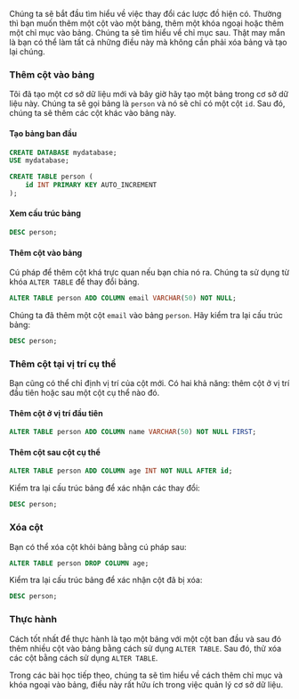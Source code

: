 

Chúng ta sẽ bắt đầu tìm hiểu về việc thay đổi các lược đồ hiện có. Thường thì bạn muốn thêm một cột vào một bảng, thêm một khóa ngoại hoặc thêm một chỉ mục vào bảng. Chúng ta sẽ tìm hiểu về chỉ mục sau. Thật may mắn là bạn có thể làm tất cả những điều này mà không cần phải xóa bảng và tạo lại chúng.

### Thêm cột vào bảng
Tôi đã tạo một cơ sở dữ liệu mới và bây giờ hãy tạo một bảng trong cơ sở dữ liệu này. Chúng ta sẽ gọi bảng là `person` và nó sẽ chỉ có một cột `id`. Sau đó, chúng ta sẽ thêm các cột khác vào bảng này.

#### Tạo bảng ban đầu
```sql
CREATE DATABASE mydatabase;
USE mydatabase;

CREATE TABLE person (
    id INT PRIMARY KEY AUTO_INCREMENT
);
```

#### Xem cấu trúc bảng
```sql
DESC person;
```

#### Thêm cột vào bảng
Cú pháp để thêm cột khá trực quan nếu bạn chia nó ra. Chúng ta sử dụng từ khóa `ALTER TABLE` để thay đổi bảng.

```sql
ALTER TABLE person ADD COLUMN email VARCHAR(50) NOT NULL;
```

Chúng ta đã thêm một cột `email` vào bảng `person`. Hãy kiểm tra lại cấu trúc bảng:
```sql
DESC person;
```

### Thêm cột tại vị trí cụ thể
Bạn cũng có thể chỉ định vị trí của cột mới. Có hai khả năng: thêm cột ở vị trí đầu tiên hoặc sau một cột cụ thể nào đó.

#### Thêm cột ở vị trí đầu tiên
```sql
ALTER TABLE person ADD COLUMN name VARCHAR(50) NOT NULL FIRST;
```

#### Thêm cột sau cột cụ thể
```sql
ALTER TABLE person ADD COLUMN age INT NOT NULL AFTER id;
```

Kiểm tra lại cấu trúc bảng để xác nhận các thay đổi:
```sql
DESC person;
```

### Xóa cột
Bạn có thể xóa cột khỏi bảng bằng cú pháp sau:
```sql
ALTER TABLE person DROP COLUMN age;
```

Kiểm tra lại cấu trúc bảng để xác nhận cột đã bị xóa:
```sql
DESC person;
```

### Thực hành
Cách tốt nhất để thực hành là tạo một bảng với một cột ban đầu và sau đó thêm nhiều cột vào bảng bằng cách sử dụng `ALTER TABLE`. Sau đó, thử xóa các cột bằng cách sử dụng `ALTER TABLE`.

Trong các bài học tiếp theo, chúng ta sẽ tìm hiểu về cách thêm chỉ mục và khóa ngoại vào bảng, điều này rất hữu ích trong việc quản lý cơ sở dữ liệu.
